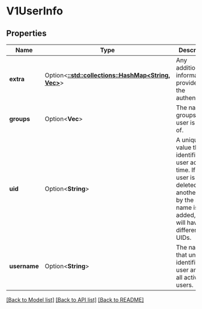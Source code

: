 # V1UserInfo

## Properties

Name | Type | Description | Notes
------------ | ------------- | ------------- | -------------
**extra** | Option<[**::std::collections::HashMap<String, Vec<String>>**](array.md)> | Any additional information provided by the authenticator. | [optional]
**groups** | Option<**Vec<String>**> | The names of groups this user is a part of. | [optional]
**uid** | Option<**String**> | A unique value that identifies this user across time. If this user is deleted and another user by the same name is added, they will have different UIDs. | [optional]
**username** | Option<**String**> | The name that uniquely identifies this user among all active users. | [optional]

[[Back to Model list]](../README.md#documentation-for-models) [[Back to API list]](../README.md#documentation-for-api-endpoints) [[Back to README]](../README.md)


